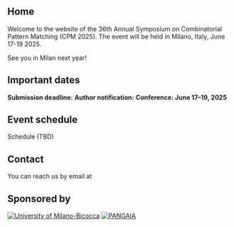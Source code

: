 ## Home

Welcome to the website of the 36th Annual Symposium on Combinatorial Pattern Matching (CPM 2025).
The event will be held in Milano, Italy, June 17-19 2025.

See you in Milan next year!


## Important dates

**Submission deadline:**
**Author notification:**
**Conference: June 17–19, 2025**

## Event schedule

Schedule (TBD)

## Contact

You can reach us by email at

## Sponsored by

[![University of Milano-Bicocca](unimib.png)](https://www.unimib.it)  [![PANGAIA](pangaia-logo-trimmed.png)](https://www.pangenome.eu)
